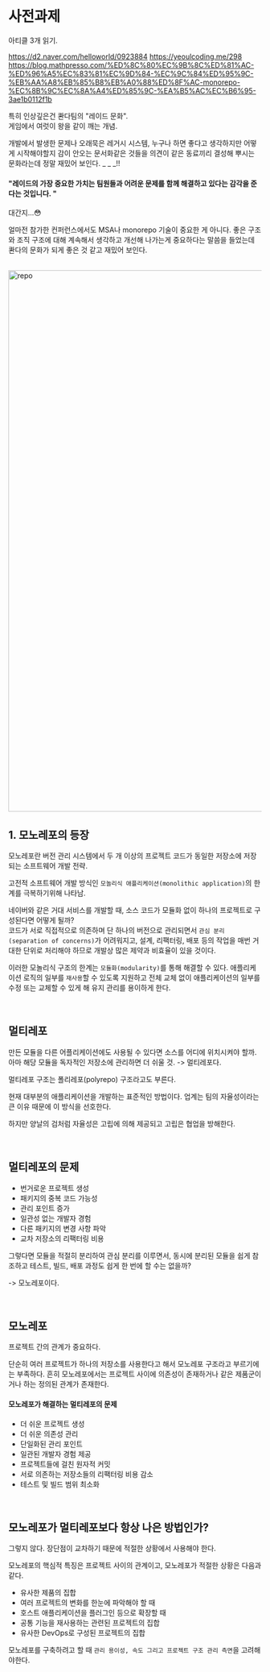 # 사전과제

아티클 3개 읽기.

https://d2.naver.com/helloworld/0923884
https://yeoulcoding.me/298
https://blog.mathpresso.com/%ED%8C%80%EC%9B%8C%ED%81%AC-%ED%96%A5%EC%83%81%EC%9D%84-%EC%9C%84%ED%95%9C-%EB%AA%A8%EB%85%B8%EB%A0%88%ED%8F%AC-monorepo-%EC%8B%9C%EC%8A%A4%ED%85%9C-%EA%B5%AC%EC%B6%95-3ae1b0112f1b

특히 인상깊은건 콴다팀의 "레이드 문화".<br>
게임에서 여럿이 왕을 같이 깨는 개념.

개발에서 발생한 문제나 오래묵은 레거시 시스템, 누구나 하면 좋다고 생각하지만 어떻게 시작해야할지 감이 안오는 문서화같은 것들을 의견이 같은 동료끼리 결성해 뿌시는 문화라는데 정말 재밌어 보인다. _ \_ _!!

#### "레이드의 가장 중요한 가치는 팀원들과 어려운 문제를 함께 해결하고 있다는 감각을 준다는 것입니다. "

대간지...😳

얼마전 참가한 컨퍼런스에서도 MSA나 monorepo 기술이 중요한 게 아니다. 좋은 구조와 조직 구조에 대해 계속해서 생각하고 개선해 나가는게 중요하다는 말씀을 들었는데 콴다의 문화가 되게 좋은 것 같고 재밌어 보인다.

<br>

<img src ="../../image/repo.png" width="1075" alt="repo"/>

## 1. 모노레포의 등장

모노레포란 버전 관리 시스템에서 두 개 이상의 프로젝트 코드가 동일한 저장소에 저장되는 소프트웨어 개발 전략.

고전적 소프트웨어 개발 방식인 `모놀리식 애플리케이션(monolithic application)`의 한계를 극복하기위해 나타남.

네이버와 같은 거대 서비스를 개발할 때, 소스 코드가 모듈화 없이 하나의 프로젝트로 구성된다면 어떻게 될까? <br>
코드가 서로 직접적으로 의존하며 단 하나의 버전으로 관리되면서 `관심 분리(separation of concerns)`가 어려워지고, 설계, 리팩터링, 배포 등의 작업을 매번 거대한 단위로 처리해야 하므로 개발상 많은 제약과 비효율이 있을 것이다.

이러한 모놀리식 구조의 한계는 `모듈화(modularity)`를 통해 해결할 수 있다. 애플리케이션 로직의 일부를 `재사용`할 수 있도록 지원하고 전체 교체 없이 애플리케이션의 일부를 수정 또는 교체할 수 있게 해 유지 관리를 용이하게 한다.

<br>

## 멀티레포

만든 모듈을 다른 어플리케이션에도 사용될 수 있다면 소스를 어디에 위치시켜야 할까. 아마 해당 모듈을 독자적인 저장소에 관리하면 더 쉬울 것. -> 멀티레포다.

멀티레포 구조는 폴리레포(polyrepo) 구조라고도 부른다.

현재 대부분의 애플리케이션을 개발하는 표준적인 방법이다. 업계는 팀의 자율성이라는 큰 이유 때문에 이 방식을 선호한다.

하지만 양날의 검처럼 자율성은 고립에 의해 제공되고 고립은 협업을 방해한다.

<br>

## 멀티레포의 문제

- 번거로운 프로젝트 생성
- 패키지의 중복 코드 가능성
- 관리 포인트 증가
- 일관성 없는 개발자 경험
- 다른 패키지의 변경 사항 파악
- 교차 저장소의 리팩터링 비용

그렇다면 모듈을 적절히 분리하여 관심 분리를 이루면서, 동시에 분리된 모듈을 쉽게 참조하고 테스트, 빌드, 배포 과정도 쉽게 한 번에 할 수는 없을까?

-> 모노레포이다.

<br>

## 모노레포

프로젝트 간의 관계가 중요하다.

단순히 여러 프로젝트가 하나의 저장소를 사용한다고 해서 모노레포 구조라고 부르기에는 부족하다. 흔히 모노레포에서는 프로젝트 사이에 의존성이 존재하거나 같은 제품군이거나 하는 정의된 관계가 존재한다.

#### 모노레포가 해결하는 멀티레포의 문제

- 더 쉬운 프로젝트 생성
- 더 쉬운 의존성 관리
- 단일화된 관리 포인트
- 일관된 개발자 경험 제공
- 프로젝트들에 걸친 원자적 커밋
- 서로 의존하는 저장소들의 리팩터링 비용 감소
- 테스트 및 빌드 범위 최소화

<br>

## 모노레포가 멀티레포보다 항상 나은 방법인가?

그렇지 않다. 장단점이 교차하기 때문에 적절한 상황에서 사용해야 한다.

모노레포의 핵심적 특징은 프로젝트 사이의 관계이고, 모노레포가 적절한 상황은 다음과 같다.

- 유사한 제품의 집합
- 여러 프로젝트의 변화를 한눈에 파악해야 할 때
- 호스트 애플리케이션을 플러그인 등으로 확장할 때
- 공통 기능을 재사용하는 관련된 프로젝트의 집합
- 유사한 DevOps로 구성된 프로젝트의 집합

모노레포를 구축하려고 할 때 `관리 용이성, 속도 그리고 프로젝트 구조 관리 측면`을 고려해야한다.

<br>
